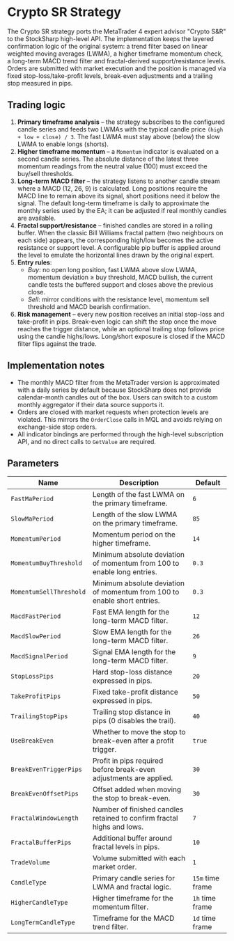 # Crypto SR Strategy

The Crypto SR strategy ports the MetaTrader 4 expert advisor "Crypto S&R" to the StockSharp high-level API. The implementation keeps the layered confirmation logic of the original system: a trend filter based on linear weighted moving averages (LWMA), a higher timeframe momentum check, a long-term MACD trend filter and fractal-derived support/resistance levels. Orders are submitted with market execution and the position is managed via fixed stop-loss/take-profit levels, break-even adjustments and a trailing stop measured in pips.

## Trading logic

1. **Primary timeframe analysis** – the strategy subscribes to the configured candle series and feeds two LWMAs with the typical candle price `(high + low + close) / 3`. The fast LWMA must stay above (below) the slow LWMA to enable longs (shorts).
2. **Higher timeframe momentum** – a `Momentum` indicator is evaluated on a second candle series. The absolute distance of the latest three momentum readings from the neutral value (100) must exceed the buy/sell thresholds.
3. **Long-term MACD filter** – the strategy listens to another candle stream where a MACD (12, 26, 9) is calculated. Long positions require the MACD line to remain above its signal, short positions need it below the signal. The default long-term timeframe is daily to approximate the monthly series used by the EA; it can be adjusted if real monthly candles are available.
4. **Fractal support/resistance** – finished candles are stored in a rolling buffer. When the classic Bill Williams fractal pattern (two neighbours on each side) appears, the corresponding high/low becomes the active resistance or support level. A configurable pip buffer is applied around the level to emulate the horizontal lines drawn by the original expert.
5. **Entry rules**:
   - *Buy*: no open long position, fast LWMA above slow LWMA, momentum deviation ≥ buy threshold, MACD bullish, the current candle tests the buffered support and closes above the previous close.
   - *Sell*: mirror conditions with the resistance level, momentum sell threshold and MACD bearish confirmation.
6. **Risk management** – every new position receives an initial stop-loss and take-profit in pips. Break-even logic can shift the stop once the move reaches the trigger distance, while an optional trailing stop follows price using the candle highs/lows. Long/short exposure is closed if the MACD filter flips against the trade.

## Implementation notes

- The monthly MACD filter from the MetaTrader version is approximated with a daily series by default because StockSharp does not provide calendar-month candles out of the box. Users can switch to a custom monthly aggregator if their data source supports it.
- Orders are closed with market requests when protection levels are violated. This mirrors the `OrderClose` calls in MQL and avoids relying on exchange-side stop orders.
- All indicator bindings are performed through the high-level subscription API, and no direct calls to `GetValue` are required.

## Parameters

| Name | Description | Default |
| --- | --- | --- |
| `FastMaPeriod` | Length of the fast LWMA on the primary timeframe. | `6` |
| `SlowMaPeriod` | Length of the slow LWMA on the primary timeframe. | `85` |
| `MomentumPeriod` | Momentum period on the higher timeframe. | `14` |
| `MomentumBuyThreshold` | Minimum absolute deviation of momentum from 100 to enable long entries. | `0.3` |
| `MomentumSellThreshold` | Minimum absolute deviation of momentum from 100 to enable short entries. | `0.3` |
| `MacdFastPeriod` | Fast EMA length for the long-term MACD filter. | `12` |
| `MacdSlowPeriod` | Slow EMA length for the long-term MACD filter. | `26` |
| `MacdSignalPeriod` | Signal EMA length for the long-term MACD filter. | `9` |
| `StopLossPips` | Hard stop-loss distance expressed in pips. | `20` |
| `TakeProfitPips` | Fixed take-profit distance expressed in pips. | `50` |
| `TrailingStopPips` | Trailing stop distance in pips (0 disables the trail). | `40` |
| `UseBreakEven` | Whether to move the stop to break-even after a profit trigger. | `true` |
| `BreakEvenTriggerPips` | Profit in pips required before break-even adjustments are applied. | `30` |
| `BreakEvenOffsetPips` | Offset added when moving the stop to break-even. | `30` |
| `FractalWindowLength` | Number of finished candles retained to confirm fractal highs and lows. | `7` |
| `FractalBufferPips` | Additional buffer around fractal levels in pips. | `10` |
| `TradeVolume` | Volume submitted with each market order. | `1` |
| `CandleType` | Primary candle series for LWMA and fractal logic. | `15m` time frame |
| `HigherCandleType` | Higher timeframe for the momentum filter. | `1h` time frame |
| `LongTermCandleType` | Timeframe for the MACD trend filter. | `1d` time frame |

